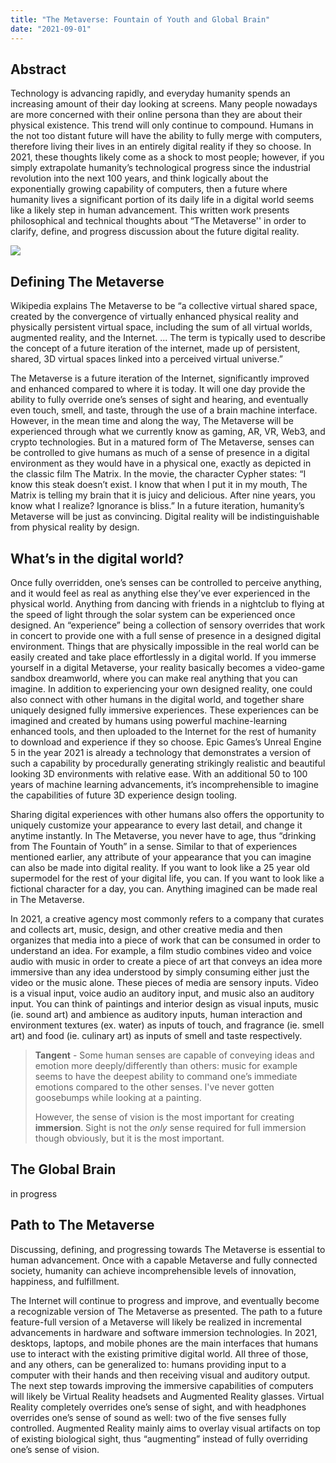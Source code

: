 ```yaml
---
title: "The Metaverse: Fountain of Youth and Global Brain"
date: "2021-09-01"
---
```


## Abstract

Technology is advancing rapidly, and everyday humanity spends an increasing amount of their day looking at screens. Many people nowadays are more concerned with their online persona than they are about their physical existence. This trend will only continue to compound. Humans in the not too distant future will have the ability to fully merge with computers, therefore living their lives in an entirely digital reality if they so choose. In 2021, these thoughts likely come as a shock to most people; however, if you simply extrapolate humanity’s technological progress since the industrial revolution into the next 100 years, and think logically about the exponentially growing capability of computers, then a future where humanity lives a significant portion of its daily life in a digital world seems like a likely step in human advancement. This written work presents philosophical and technical thoughts about “The Metaverse'' in order to clarify, define, and progress discussion about the future digital reality.

![](/images/render.jpg)

## Defining The Metaverse

Wikipedia explains The Metaverse to be “a collective virtual shared space, created by the convergence of virtually enhanced physical reality and physically persistent virtual space, including the sum of all virtual worlds, augmented reality, and the Internet. ... The term is typically used to describe the concept of a future iteration of the internet, made up of persistent, shared, 3D virtual spaces linked into a perceived virtual universe.”

The Metaverse is a future iteration of the Internet, significantly improved and enhanced compared to where it is today. It will one day provide the ability to fully override one’s senses of sight and hearing, and eventually even touch, smell, and taste, through the use of a brain machine interface. However, in the mean time and along the way, The Metaverse will be experienced through what we currently know as gaming, AR, VR, Web3, and crypto technologies. But in a matured form of The Metaverse, senses can be controlled to give humans as much of a sense of presence in a digital environment as they would have in a physical one, exactly as depicted in the classic film The Matrix. In the movie, the character Cypher states: “I know this steak doesn’t exist. I know that when I put it in my mouth, The Matrix is telling my brain that it is juicy and delicious. After nine years, you know what I realize? Ignorance is bliss.” In a future iteration, humanity’s Metaverse will be just as convincing. Digital reality will be indistinguishable from physical reality by design.

## What’s in the digital world?

Once fully overridden, one’s senses can be controlled to perceive anything, and it would feel as real as anything else they’ve ever experienced in the physical world. Anything from dancing with friends in a nightclub to flying at the speed of light through the solar system can be experienced once designed. An “experience” being a collection of sensory overrides that work in concert to provide one with a full sense of presence in a designed digital environment. Things that are physically impossible in the real world can be easily created and take place effortlessly in a digital world. If you immerse yourself in a digital Metaverse, your reality basically becomes a video-game sandbox dreamworld, where you can make real anything that you can imagine. In addition to experiencing your own designed reality, one could also connect with other humans in the digital world, and together share uniquely designed fully immersive experiences. These experiences can be imagined and created by humans using powerful machine-learning enhanced tools, and then uploaded to the Internet for the rest of humanity to download and experience if they so choose. Epic Games’s Unreal Engine 5 in the year 2021 is already a technology that demonstrates a version of such a capability by procedurally generating strikingly realistic and beautiful looking 3D environments with relative ease. With an additional 50 to 100 years of machine learning advancements, it’s incomprehensible to imagine the capabilities of future 3D experience design tooling.

Sharing digital experiences with other humans also offers the opportunity to uniquely customize your appearance to every last detail, and change it anytime instantly. In The Metaverse, you never have to age, thus “drinking from The Fountain of Youth” in a sense. Similar to that of experiences mentioned earlier, any attribute of your appearance that you can imagine can also be made into digital reality. If you want to look like a 25 year old supermodel for the rest of your digital life, you can. If you want to look like a fictional character for a day, you can. Anything imagined can be made real in The Metaverse.

In 2021, a creative agency most commonly refers to a company that curates and collects art, music, design, and other creative media and then organizes that media into a piece of work that can be consumed in order to understand an idea. For example, a film studio combines video and voice audio with music in order to create a piece of art that conveys an idea more immersive than any idea understood by simply consuming either just the video or the music alone. These pieces of media are sensory inputs. Video is a visual input, voice audio an auditory input, and music also an auditory input. You can think of paintings and interior design as visual inputs, music (ie. sound art) and ambience as auditory inputs, human interaction and environment textures (ex. water) as inputs of touch, and fragrance (ie. smell art) and food (ie. culinary art) as inputs of smell and taste respectively.

> **Tangent** - Some human senses are capable of conveying ideas and emotion more deeply/differently than others: music for example seems to have the deepest ability to command one’s immediate emotions compared to the other senses. I've never gotten goosebumps while looking at a painting.
>
> However, the sense of vision is the most important for creating **immersion**. Sight is not the _only_ sense required for full immersion though obviously, but it is the most important.

## The Global Brain

in progress

## Path to The Metaverse

Discussing, defining, and progressing towards The Metaverse is essential to human advancement. Once with a capable Metaverse and fully connected society, humanity can achieve incomprehensible levels of innovation, happiness, and fulfillment.

The Internet will continue to progress and improve, and eventually become a recognizable version of The Metaverse as presented. The path to a future feature-full version of a Metaverse will likely be realized in incremental advancements in hardware and software immersion technologies. In 2021, desktops, laptops, and mobile phones are the main interfaces that humans use to interact with the existing primitive digital world. All three of those, and any others, can be generalized to: humans providing input to a computer with their hands and then receiving visual and auditory output. The next step towards improving the immersive capabilities of computers will likely be Virtual Reality headsets and Augmented Reality glasses. Virtual Reality completely overrides one’s sense of sight, and with headphones overrides one’s sense of sound as well: two of the five senses fully controlled. Augmented Reality mainly aims to overlay visual artifacts on top of existing biological sight, thus “augmenting” instead of fully overriding one’s sense of vision.
